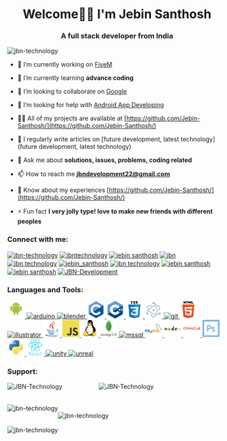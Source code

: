 <h1 align="center">Welcome🙏🏻 I'm Jebin Santhosh</h1>
<h3 align="center">A full stack developer from India</h3>

<p align="left"> <img src="https://komarev.com/ghpvc/?username=jbn-technology&label=Profile%20views&color=0e75b6&style=flat" alt="jbn-technology" /> </p>

- 🔭 I’m currently working on [FiveM](https)

- 🌱 I’m currently learning **advance coding**

- 👯 I’m looking to collaborate on [Google](https)

- 🤝 I’m looking for help with [Android App Developing](https)

- 👨‍💻 All of my projects are available at [https://github.com/Jebin-Santhosh/](https://github.com/Jebin-Santhosh/)

- 📝 I regularly write articles on [future development, latest technology](future development, latest technology)

- 💬 Ask me about **solutions, issues, problems, coding related**

- 📫 How to reach me **jbndevelopment22@gmail.com**

- 📄 Know about my experiences [https://github.com/Jebin-Santhosh/](https://github.com/Jebin-Santhosh/)

- ⚡ Fun fact **I very jolly type! love to make new friends with different peoples**

<h3 align="left">Connect with me:</h3>
<p align="left">
<a href="https://dev.to/jebin_santhosh" target="blank"><img align="center" src="https://raw.githubusercontent.com/rahuldkjain/github-profile-readme-generator/master/src/images/icons/Social/devto.svg" alt="jbn-technology" height="30" width="40" /></a>
<a href="https://twitter.com/jbntechnology" target="blank"><img align="center" src="https://raw.githubusercontent.com/rahuldkjain/github-profile-readme-generator/master/src/images/icons/Social/twitter.svg" alt="jbntechnology" height="30" width="40" /></a>
<a href="https://linkedin.com/in/jebin santhosh" target="blank"><img align="center" src="https://raw.githubusercontent.com/rahuldkjain/github-profile-readme-generator/master/src/images/icons/Social/linked-in-alt.svg" alt="jebin santhosh" height="30" width="40" /></a>
<a href="https://codesandbox.com/jbn" target="blank"><img align="center" src="https://raw.githubusercontent.com/rahuldkjain/github-profile-readme-generator/master/src/images/icons/Social/codesandbox.svg" alt="jbn" height="30" width="40" /></a>
<a href="https://fb.com/jbn technology" target="blank"><img align="center" src="https://raw.githubusercontent.com/rahuldkjain/github-profile-readme-generator/master/src/images/icons/Social/facebook.svg" alt="jbn technology" height="30" width="40" /></a>
<a href="https://instagram.com/jebin_santhosh" target="blank"><img align="center" src="https://raw.githubusercontent.com/rahuldkjain/github-profile-readme-generator/master/src/images/icons/Social/instagram.svg" alt="jebin_santhosh" height="30" width="40" /></a>
<a href="https://www.youtube.com/c/jbn technology" target="blank"><img align="center" src="https://raw.githubusercontent.com/rahuldkjain/github-profile-readme-generator/master/src/images/icons/Social/youtube.svg" alt="jbn technology" height="30" width="40" /></a>
<a href="https://www.hackerrank.com/jebin santhosh" target="blank"><img align="center" src="https://raw.githubusercontent.com/rahuldkjain/github-profile-readme-generator/master/src/images/icons/Social/hackerrank.svg" alt="jebin santhosh" height="30" width="40" /></a>
<a href="https://www.leetcode.com/jebin santhosh" target="blank"><img align="center" src="https://raw.githubusercontent.com/rahuldkjain/github-profile-readme-generator/master/src/images/icons/Social/leet-code.svg" alt="jebin santhosh" height="30" width="40" /></a>
<a href="https://discord.gg/JBN-Development" target="blank"><img align="center" src="https://raw.githubusercontent.com/rahuldkjain/github-profile-readme-generator/master/src/images/icons/Social/discord.svg" alt="JBN-Development" height="30" width="40" /></a>
</p>

<h3 align="left">Languages and Tools:</h3>
<p align="left"> <a href="https://developer.android.com" target="_blank" rel="noreferrer"> <img src="https://raw.githubusercontent.com/devicons/devicon/master/icons/android/android-original-wordmark.svg" alt="android" width="40" height="40"/> </a> <a href="https://www.arduino.cc/" target="_blank" rel="noreferrer"> <img src="https://cdn.worldvectorlogo.com/logos/arduino-1.svg" alt="arduino" width="40" height="40"/> </a> <a href="https://www.blender.org/" target="_blank" rel="noreferrer"> <img src="https://download.blender.org/branding/community/blender_community_badge_white.svg" alt="blender" width="40" height="40"/> </a> <a href="https://www.cprogramming.com/" target="_blank" rel="noreferrer"> <img src="https://raw.githubusercontent.com/devicons/devicon/master/icons/c/c-original.svg" alt="c" width="40" height="40"/> </a> <a href="https://www.w3schools.com/cpp/" target="_blank" rel="noreferrer"> <img src="https://raw.githubusercontent.com/devicons/devicon/master/icons/cplusplus/cplusplus-original.svg" alt="cplusplus" width="40" height="40"/> </a> <a href="https://www.w3schools.com/css/" target="_blank" rel="noreferrer"> <img src="https://raw.githubusercontent.com/devicons/devicon/master/icons/css3/css3-original-wordmark.svg" alt="css3" width="40" height="40"/> </a> <a href="https://www.electronjs.org" target="_blank" rel="noreferrer"> <img src="https://raw.githubusercontent.com/devicons/devicon/master/icons/electron/electron-original.svg" alt="electron" width="40" height="40"/> </a> <a href="https://git-scm.com/" target="_blank" rel="noreferrer"> <img src="https://www.vectorlogo.zone/logos/git-scm/git-scm-icon.svg" alt="git" width="40" height="40"/> </a> <a href="https://www.w3.org/html/" target="_blank" rel="noreferrer"> <img src="https://raw.githubusercontent.com/devicons/devicon/master/icons/html5/html5-original-wordmark.svg" alt="html5" width="40" height="40"/> </a> <a href="https://www.adobe.com/in/products/illustrator.html" target="_blank" rel="noreferrer"> <img src="https://www.vectorlogo.zone/logos/adobe_illustrator/adobe_illustrator-icon.svg" alt="illustrator" width="40" height="40"/> </a> <a href="https://www.java.com" target="_blank" rel="noreferrer"> <img src="https://raw.githubusercontent.com/devicons/devicon/master/icons/java/java-original.svg" alt="java" width="40" height="40"/> </a> <a href="https://developer.mozilla.org/en-US/docs/Web/JavaScript" target="_blank" rel="noreferrer"> <img src="https://raw.githubusercontent.com/devicons/devicon/master/icons/javascript/javascript-original.svg" alt="javascript" width="40" height="40"/> </a> <a href="https://www.linux.org/" target="_blank" rel="noreferrer"> <img src="https://raw.githubusercontent.com/devicons/devicon/master/icons/linux/linux-original.svg" alt="linux" width="40" height="40"/> </a> <a href="https://www.mongodb.com/" target="_blank" rel="noreferrer"> <img src="https://raw.githubusercontent.com/devicons/devicon/master/icons/mongodb/mongodb-original-wordmark.svg" alt="mongodb" width="40" height="40"/> </a> <a href="https://www.microsoft.com/en-us/sql-server" target="_blank" rel="noreferrer"> <img src="https://www.svgrepo.com/show/303229/microsoft-sql-server-logo.svg" alt="mssql" width="40" height="40"/> </a> <a href="https://www.mysql.com/" target="_blank" rel="noreferrer"> <img src="https://raw.githubusercontent.com/devicons/devicon/master/icons/mysql/mysql-original-wordmark.svg" alt="mysql" width="40" height="40"/> </a> <a href="https://nodejs.org" target="_blank" rel="noreferrer"> <img src="https://raw.githubusercontent.com/devicons/devicon/master/icons/nodejs/nodejs-original-wordmark.svg" alt="nodejs" width="40" height="40"/> </a> <a href="https://www.oracle.com/" target="_blank" rel="noreferrer"> <img src="https://raw.githubusercontent.com/devicons/devicon/master/icons/oracle/oracle-original.svg" alt="oracle" width="40" height="40"/> </a> <a href="https://www.photoshop.com/en" target="_blank" rel="noreferrer"> <img src="https://raw.githubusercontent.com/devicons/devicon/master/icons/photoshop/photoshop-line.svg" alt="photoshop" width="40" height="40"/> </a> <a href="https://www.python.org" target="_blank" rel="noreferrer"> <img src="https://raw.githubusercontent.com/devicons/devicon/master/icons/python/python-original.svg" alt="python" width="40" height="40"/> </a> <a href="https://reactjs.org/" target="_blank" rel="noreferrer"> <img src="https://raw.githubusercontent.com/devicons/devicon/master/icons/react/react-original-wordmark.svg" alt="react" width="40" height="40"/> </a> <a href="https://unity.com/" target="_blank" rel="noreferrer"> <img src="https://www.vectorlogo.zone/logos/unity3d/unity3d-icon.svg" alt="unity" width="40" height="40"/> </a> <a href="https://unrealengine.com/" target="_blank" rel="noreferrer"> <img src="https://raw.githubusercontent.com/kenangundogan/fontisto/036b7eca71aab1bef8e6a0518f7329f13ed62f6b/icons/svg/brand/unreal-engine.svg" alt="unreal" width="40" height="40"/> </a> </p>

<h3 align="left">Support:</h3>
<p><a href="https://www.buymeacoffee.com/JBN-Technology"> <img align="left" src="https://cdn.buymeacoffee.com/buttons/v2/default-yellow.png" height="50" width="210" alt="JBN-Technology" /></a><a href="https://ko-fi.com/JBN-Technology"> <img align="left" src="https://cdn.ko-fi.com/cdn/kofi3.png?v=3" height="50" width="210" alt="JBN-Technology" /></a></p><br><br>

<p><img align="left" src="https://github-readme-stats.vercel.app/api/top-langs?username=jbn-technology&show_icons=true&locale=en&layout=compact" alt="jbn-technology" /></p>

<p>&nbsp;<img align="center" src="https://github-readme-stats.vercel.app/api?username=jbn-technology&show_icons=true&locale=en" alt="jbn-technology" /></p>

<p><img align="center" src="https://github-readme-streak-stats.herokuapp.com/?user=jbn-technology&" alt="jbn-technology" /></p>
